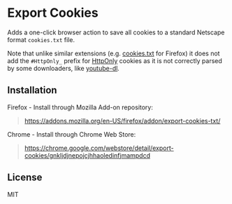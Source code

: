 # Export Cookies

 	
Adds a one-click browser action to save all cookies to a standard Netscape format `cookies.txt` file.

Note that unlike similar extensions (e.g. [cookies.txt](https://addons.mozilla.org/en-US/firefox/addon/cookies-txt/) for Firefox) it does not add the `#HttpOnly_` prefix for [HttpOnly](https://developer.mozilla.org/en-US/docs/Web/HTTP/Cookies#Secure_and_HttpOnly_cookies) cookies as it is not correctly parsed by some downloaders, like [youtube-dl](https://github.com/rg3/youtube-dl).

## Installation
Firefox - Install through Mozilla Add-on repository:
> https://addons.mozilla.org/en-US/firefox/addon/export-cookies-txt/

Chrome - Install through Chrome Web Store:
> https://chrome.google.com/webstore/detail/export-cookies/gnkljdjnepojcjhhaoledinfjmampdcd

## License
MIT

